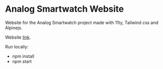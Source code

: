 # Analog Smartwatch Website
Website for the Analog Smartwatch project made with 11ty, Tailwind css and Alpinejs.

Website [link](https://analog-smartwatch.github.io/).

Run locally:
- npm install
- npm start